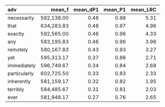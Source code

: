 | adv          |     mean_f |   mean_dP1 |   mean_P1 |   mean_LRC |    mean_G2 |   mean_MI |   mean_oddsRDisc |   mean_t |       mean_N |      mean_f1 |   mean_f2 |   mean_expF |   mean_unexpF |
|:-------------|-----------:|-----------:|----------:|-----------:|-----------:|----------:|-----------------:|---------:|-------------:|-------------:|----------:|------------:|--------------:|
| necessarily  | 592,138.00 |       0.48 |      0.98 |       5.31 |  28,682.92 |      0.29 |             1.84 |    58.77 | 3,465,417.00 | 1,732,696.00 | 21,939.00 |   10,969.42 |     10,809.58 |
| that         | 634,283.83 |       0.48 |      0.97 |       4.96 | 109,454.89 |      0.29 |             1.60 |   115.76 | 3,465,417.00 | 1,732,696.00 | 85,617.50 |   42,808.45 |     41,729.55 |
| exactly      | 592,565.00 |       0.46 |      0.96 |       4.33 |  27,830.50 |      0.28 |             1.48 |    58.14 | 3,465,417.00 | 1,732,696.00 | 22,686.00 |   11,342.92 |     10,970.08 |
| any          | 583,195.83 |       0.46 |      0.96 |       3.96 |   8,551.79 |      0.28 |             1.41 |    37.23 | 3,465,417.00 | 1,732,696.00 |  8,666.50 |    4,333.22 |      3,891.78 |
| remotely     | 580,167.83 |       0.43 |      0.93 |       3.27 |   3,462.40 |      0.27 |             1.13 |    27.21 | 3,465,417.00 | 1,732,696.00 |  4,057.00 |    2,028.48 |      1,722.02 |
| yet          | 595,313.17 |       0.37 |      0.86 |       2.71 |  29,011.45 |      0.23 |             0.96 |    57.81 | 3,465,417.00 | 1,732,696.00 | 27,150.00 |   13,574.91 |     12,518.59 |
| immediately  | 596,749.67 |       0.34 |      0.84 |       2.68 |  32,013.96 |      0.22 |             0.93 |    60.18 | 3,465,417.00 | 1,732,696.00 | 29,302.00 |   14,650.90 |     13,600.10 |
| particularly | 602,725.50 |       0.33 |      0.83 |       2.33 |  12,654.21 |      0.21 |             0.76 |    59.01 | 3,465,417.00 | 1,732,696.00 | 43,095.50 |   21,547.59 |     10,837.41 |
| inherently   | 581,159.17 |       0.32 |      0.82 |       1.95 |   2,414.36 |      0.21 |             0.67 |    25.98 | 3,465,417.00 | 1,732,696.00 |  5,978.00 |    2,988.98 |      1,814.52 |
| terribly     | 584,485.67 |       0.31 |      0.81 |       2.03 |   7,796.35 |      0.21 |             0.69 |    35.91 | 3,465,417.00 | 1,732,696.00 | 11,003.00 |    5,501.46 |      4,256.54 |
| ever         | 581,948.17 |       0.27 |      0.76 |       2.65 |   2,987.23 |      0.17 |             0.94 |    20.10 | 3,465,417.00 | 1,732,696.00 |  7,828.00 |    3,913.97 |      1,406.53 |